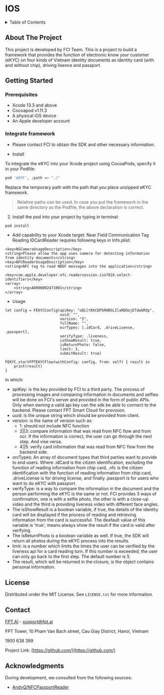 # IOS

<!-- TABLE OF CONTENTS -->
<details>
  <summary>Table of Contents</summary>
  <ol>
    <li>
      <a href="#about-the-project">About The Project</a>
    </li>
    <li>
      <a href="#getting-started">Getting Started</a>
      <ul>
        <li><a href="#prerequisites">Prerequisites</a></li>
        <li><a href="#how_to_build_framework">How to build framework</a></li>
		<li><a href="#integrate_framework">Integrate framework</a></li>
      </ul>
    </li>
    <li><a href="#license">License</a></li>
    <li><a href="#contact">Contact</a></li>
    <li><a href="#acknowledgments">Acknowledgments</a></li>
  </ol>
</details>

<!-- ABOUT THE PROJECT -->
## About The Project

This project is developed by FCI Team. This is a project to build a framework that provides the function of electronic know your customer (eKYC) on
four kinds of Vietnam identity documents as identity card (with and without chip), driving lisence and passport.

<!-- GETTING STARTED -->
## Getting Started

### Prerequisites
* Xcode 13.3 and above
* Cocoapod v1.11.3
* A physical iOS device
* An Apple developer account

### Integrate framework
* Please contact FCI to obtain the SDK and other necessary information.

* Install

To integrate the eKYC into your Xcode project using CocoaPods, specify it in your Podfile:

```sh
pod 'eKYC', :path => "./"
```
Replace the temporary path with the path that you place unzipped eKYC framework.
> Relative paths can be used. In case you put the framework in the same directory as the Podfile, the above declaration is correct.

2. Install the pod into your project by typing in terminal:
```sh
pod install
```

* Add capability to your Xcode target: Near Field Communication Tag Reading
IDCardReader requires following keys in Info.plist:

```
<key>NSCameraUsageDescription</key>
<string>Please allow the app uses camera for detecting information from identity documents</string>
<key>NFCReaderUsageDescription</key>
<string>NFC tag to read NDEF messages into the application</string>

<key>com.apple.developer.nfc.readersession.iso7816.select-identifiers</key>
<array>
	<string>A0000002471001</string>
</array>
```



* Usage
```
let config = FEKYCConfig(apiKey: "oDLltRXCDP5RHB5LIlaRDOojETdwGM3p",
                         uuid: "",
                         version: "5",
                         fullName: "",
                         ocrTypes: [.idCard, .driveLicense, .passport],
                         verifyType: .liveness,
                         isShowResult: true,
                         isReturnPhoto: false,
                         limit: 3,
                         submitResult: true)
        
FEKYC.startFPTEKYCFlow(withConfig: config, from: self) { result in
    print(result)
}
```

In which:
- apiKey: is the key provided by FCI to a third party. The process of processing images and comparing information in documents and selfies will be done on FCI's server and provided in the form of public APIs. Only when owning a valid api key can the sdk be able to connect to the backend. Please contact FPT Smart Cloud for provision.
- uuid: is the unique string which should be provided from client.
- version: is the name of version such as:
    - 1: should not include NFC function
    - 2||3: compare information that was read from NFC flow and from ocr. If the information is correct, the user can go through the next step. And vise versa.
    - 4||5: verify card information that was read from NFC flow from the backend side.
- orcTypes: An array of document types that third parties want to provide to end users. Where .idCard is the citizen identification, excluding the function of reading information from chip card, .nfc is the citizen identification with the function of reading information from chip card, .driveLicense is for driving license, and finally .passport is for users who want to do eKYC with passport.
- verifyType: is a way to compare the information in the document and the person performing the eKYC is the same or not. FCI provides 3 ways of confirmation, one is with a selfie photo, the other is with a close-up video and the third is providing liveness video with different face angles.
- The isShowResult is a boolean variable, if true, the details of the identity card will be displayed if the process of reading and retrieving information from the card is successful. The deafault value of this variable is 'true', means always show the result if the card is valid after verifying.
- The isReturnPhoto is a boolean variable as well. If true, the SDK will return all photos during the eKYC process into the results.
- limit: is a number which limits the times the user can be verified by the liveness api for a card reading turn. If this number is exceeded, the user can only go back to the first step. The default number is 5.
- The result, which will be returned in the closure, is the object contains personal information.


<!-- LICENSE -->
## License

Distributed under the MIT License. See `LICENSE.txt` for more information.


<!-- CONTACT -->
## Contact

[FPT.AI](https://fpt.ai/) - support@fpt.ai

FPT Tower, 10 Pham Van Bach street, Cau Giay District, Hanoi, Vietnam

1900 638 399

Project Link: [https://github.com/](https://github.com/)



<!-- ACKNOWLEDGMENTS -->
## Acknowledgments

During development, we consulted from the following sources:
* [AndyQ/NFCPassportReader](https://github.com/AndyQ/NFCPassportReader)
